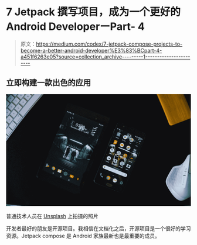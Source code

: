 # 7 Jetpack 撰写项目，成为一个更好的 Android DeveloperーPart- 4

> 原文：<https://medium.com/codex/7-jetpack-compose-projects-to-become-a-better-android-developer%E3%83%BCpart-4-a451f6263e05?source=collection_archive---------1----------------------->

## 立即构建一款出色的应用

![](img/fb0fd3c3f0e06b188e2c4b659a3a7553.png)

普通技术人员在 [Unsplash](https://unsplash.com?utm_source=medium&utm_medium=referral) 上拍摄的照片

开发者最好的朋友是开源项目。我相信在文档化之后，开源项目是一个很好的学习资源。Jetpack compose 是 Android 家族最新也是最重要的成员。